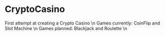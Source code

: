 # CryptoCasino
First attempt at creating a Crypto Casino \n
Games currently: CoinFlip and Slot Machine \n
Games planned: Blackjack and Roulette \n
